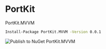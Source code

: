 # PortKit

PortKit.MVVM

```bash
Install-Package PortKit.MVVM -Version 0.0.1
```

![Publish to NuGet PortKit.MVVM](https://github.com/bagabont/PortKit/workflows/Publish%20to%20NuGet%20PortKit.MVVM/badge.svg)
